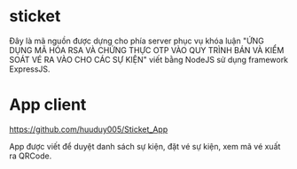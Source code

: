 # sticket

Đây là mã nguồn được dựng cho phía server phục vụ khóa luận "ỨNG DỤNG MÃ HÓA RSA VÀ CHỨNG THỰC OTP VÀO QUY TRÌNH BÁN VÀ KIỂM SOÁT VÉ RA VÀO CHO CÁC SỰ KIỆN" viết bằng NodeJS sử dụng  framework ExpressJS.


# App client
https://github.com/huuduy005/Sticket_App

App được viết để duyệt danh sách sự kiện, đặt vé sự kiện, xem mã vé xuất ra QRCode.
